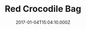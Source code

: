 ---
title: Red Crocodile Bag
date: 2017-01-04T15:04:10.000Z
price: 0
sales_price: 
categories: ["Accessories"]
image: ["/img/uploads/2017/02/DSC09450.jpg", " /img/uploads/2017/02/DSC09454.jpg"]
---
